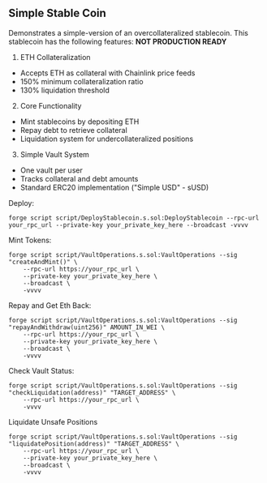 ## Simple Stable Coin

Demonstrates a simple-version of an overcollateralized stablecoin. This stablecoin has the following features:
**NOT PRODUCTION READY**

1. ETH Collateralization

- Accepts ETH as collateral with Chainlink price feeds
- 150% minimum collateralization ratio
- 130% liquidation threshold

2. Core Functionality

- Mint stablecoins by depositing ETH
- Repay debt to retrieve collateral
- Liquidation system for undercollateralized positions

3. Simple Vault System

- One vault per user
- Tracks collateral and debt amounts
- Standard ERC20 implementation ("Simple USD" - sUSD)

Deploy:

```
forge script script/DeployStablecoin.s.sol:DeployStablecoin --rpc-url your_rpc_url --private-key your_private_key_here --broadcast -vvvv
```

Mint Tokens:

```
forge script script/VaultOperations.s.sol:VaultOperations --sig "createAndMint()" \
    --rpc-url https://your_rpc_url \
    --private-key your_private_key_here \
    --broadcast \
    -vvvv
```

Repay and Get Eth Back:

```
forge script script/VaultOperations.s.sol:VaultOperations --sig "repayAndWithdraw(uint256)" AMOUNT_IN_WEI \
    --rpc-url https://your_rpc_url \
    --private-key your_private_key_here \
    --broadcast \
    -vvvv
```

Check Vault Status:

```
forge script script/VaultOperations.s.sol:VaultOperations --sig "checkLiquidation(address)" "TARGET_ADDRESS" \
    --rpc-url https://your_rpc_url \
    -vvvv
```

Liquidate Unsafe Positions

```
forge script script/VaultOperations.s.sol:VaultOperations --sig "liquidatePosition(address)" "TARGET_ADDRESS" \
    --rpc-url https://your_rpc_url \
    --private-key your_private_key_here \
    --broadcast \
    -vvvv
```
